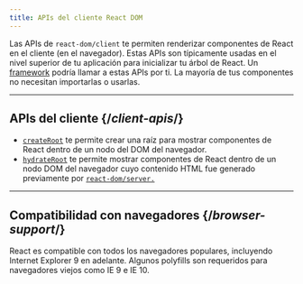 ```yaml
---
title: APIs del cliente React DOM
---
```


<Intro>

Las APIs de `react-dom/client` te permiten renderizar componentes de React en el cliente (en el navegador). Estas APIs son típicamente usadas en el nivel superior de tu aplicación para inicializar tu árbol de React. Un [framework](/learn/start-a-new-react-project#full-stack-frameworks) podría llamar a estas APIs por ti. La mayoría de tus componentes no necesitan importarlas o usarlas.

</Intro>

---

## APIs del cliente {/*client-apis*/}

* [`createRoot`](/reference/react-dom/client/createRoot) te permite crear una raíz para mostrar componentes de React dentro de un nodo del DOM del navegador.
* [`hydrateRoot`](/reference/react-dom/client/hydrateRoot) te permite mostrar componentes de React dentro de un nodo DOM del navegador cuyo contenido HTML fue generado previamente por [`react-dom/server.`](/reference/react-dom/server)

---

## Compatibilidad con navegadores {/*browser-support*/}

React es compatible con todos los navegadores populares, incluyendo Internet Explorer 9 en adelante. Algunos polyfills son requeridos para navegadores viejos como IE 9 e IE 10.